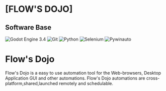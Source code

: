 # [FLOW'S DOJO]
## Software Base
![Godot Engine 3.4](https://img.shields.io/badge/Godot_3.4-blue?style=for-the-badge&logo=godot-engine&logoColor=white)
![Git](https://img.shields.io/badge/git-red?style=for-the-badge&logo=git&logoColor=white)
![Python](https://img.shields.io/badge/Python-orange?style=for-the-badge&logo=python&logoColor=white)
![Selenium](https://img.shields.io/badge/Selenium-green?style=for-the-badge&logo=Selenium&logoColor=white)
![Pywinauto](https://img.shields.io/badge/Pywinauto-purple)

Flow's Dojo
============
Flow's Dojo is a easy to use automation tool for the Web-browsers, Desktop Application GUI and other automations. 
Flow's Dojo automations are cross-platform,shared,launched remotely and schedulable.
